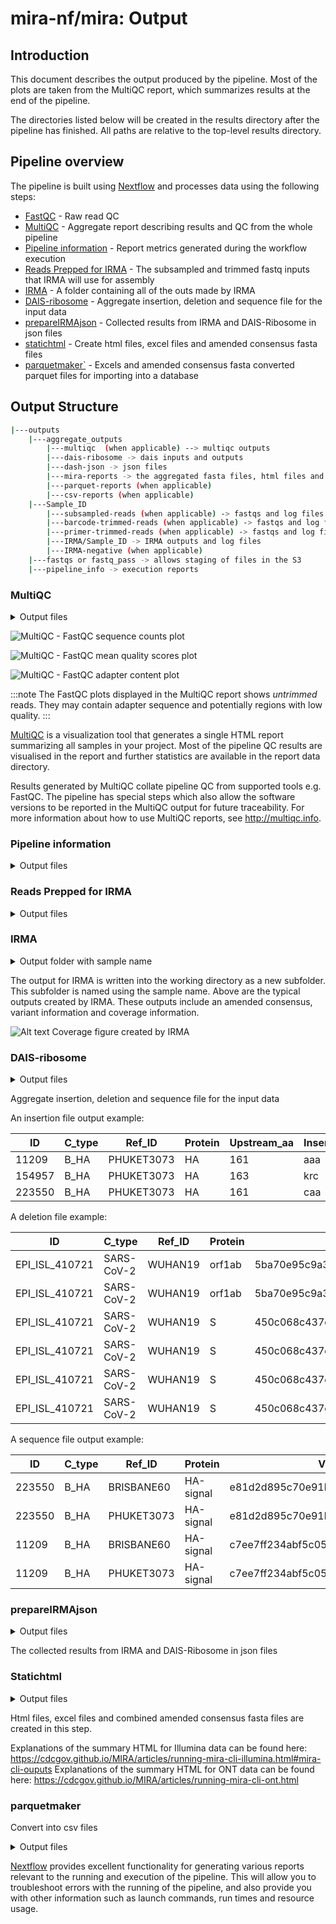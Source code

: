 # mira-nf/mira: Output

## Introduction

This document describes the output produced by the pipeline. Most of the plots are taken from the MultiQC report, which summarizes results at the end of the pipeline.

The directories listed below will be created in the results directory after the pipeline has finished. All paths are relative to the top-level results directory.

## Pipeline overview

The pipeline is built using [Nextflow](https://www.nextflow.io/) and processes data using the following steps:

- [FastQC](#fastqc) - Raw read QC
- [MultiQC](#multiqc) - Aggregate report describing results and QC from the whole pipeline
- [Pipeline information](#pipeline-information) - Report metrics generated during the workflow execution
- [Reads Prepped for IRMA](#reads-prepped-for-irma) - The subsampled and trimmed fastq inputs that IRMA will use for assembly
- [IRMA](#irma-outputs) - A folder containing all of the outs made by IRMA
- [DAIS-ribosome](dais-ribosome-outputs) - Aggregate insertion, deletion and sequence file for the input data
- [prepareIRMAjson](#prepare-IRMA-json) - Collected results from IRMA and DAIS-Ribosome in json files
- [statichtml](#static-html) - Create html files, excel files and amended consensus fasta files
- [parquetmaker`](#parquet-maker) - Excels and amended consensus fasta converted parquet files for importing into a database

## Output Structure

```bash
|---outputs
    |---aggregate_outputs
        |---multiqc  (when applicable) --> multiqc outputs
        |---dais-ribosome -> dais inputs and outputs
        |---dash-json -> json files
        |---mira-reports -> the aggregated fasta files, html files and excel files
        |---parquet-reports (when applicable)
        |---csv-reports (when applicable)
    |---Sample_ID
        |---subsampled-reads (when applicable) -> fastqs and log files
        |---barcode-trimmed-reads (when applicable) -> fastqs and log files
        |---primer-trimmed-reads (when applicable) -> fastqs and log files
        |---IRMA/Sample_ID -> IRMA outputs and log files
        |---IRMA-negative (when applicable)
    |---fastqs or fastq_pass -> allows staging of files in the S3
    |---pipeline_info -> execution reports
```

### MultiQC

<details markdown="1">
<summary>Output files</summary>

- `aggregate_outputs/multiqc/`
  - `multiqc_report.html`: a standalone HTML file that can be viewed in your web browser.
  - `multiqc_data/`: directory containing parsed statistics from the different tools used in the pipeline.
  - `multiqc_plots/`: directory containing static images from the report in various formats.

</details>

![MultiQC - FastQC sequence counts plot](images/mqc_fastqc_counts.png)

![MultiQC - FastQC mean quality scores plot](images/mqc_fastqc_quality.png)

![MultiQC - FastQC adapter content plot](images/mqc_fastqc_adapter.png)

:::note
The FastQC plots displayed in the MultiQC report shows _untrimmed_ reads. They may contain adapter sequence and potentially regions with low quality.
:::

[MultiQC](http://multiqc.info) is a visualization tool that generates a single HTML report summarizing all samples in your project. Most of the pipeline QC results are visualised in the report and further statistics are available in the report data directory.

Results generated by MultiQC collate pipeline QC from supported tools e.g. FastQC. The pipeline has special steps which also allow the software versions to be reported in the MultiQC output for future traceability. For more information about how to use MultiQC reports, see <http://multiqc.info>.

### Pipeline information

<details markdown="1">
<summary>Output files</summary>

- `pipeline_info/`
  - Reports generated by Nextflow: `execution_report.html`, `execution_timeline.html`, `execution_trace.txt` and `pipeline_dag.dot`/`pipeline_dag.svg`.
  - Reports generated by the pipeline: `pipeline_report.html`, `pipeline_report.txt` and `software_versions.yml`. The `pipeline_report*` files will only be present if the `--email` / `--email_on_fail` parameter's are used when running the pipeline.
  - Reformatted samplesheet files used as input to the pipeline: `samplesheet.valid.csv`.
  - Parameters used by the pipeline run: `params.json`.

</details>

### Reads Prepped for IRMA

<details markdown="1">
<summary>Output files</summary>

- `sample_id/subsampled-reads`
  - Subsampled read in fastq file
- `sample_id/barcode-trimmed-reads`
  - barcode trimmed reads in fastq files for those experiment types that require trimming
- `sample_id/primer-trimmed-reads`
  - primer trimmed reads in fastq files for those experiment types that require trimming

</details>

### IRMA

<details markdown="1">
<summary>Output folder with sample name</summary>

`sample_id/IRMA/sample_id`

IRMA output directory structure (only showing A_MP)

- `amended_consensus/`
  - Mixture_Example_7.fa - amended consensus
  - Mixture_Example_7.a2m - Optional amended global alignment to profile HMM
  - Mixture_Example_7.pad.fa - Optional N-padded consensus for amplicon dropouts.

- `figures/`
  - A_MP-coverageDiagram.pdf - Shows coverage and variant calls
  - A_MP-heuristics.pdf - Heuristic graphs for A_MP
  - A_MP-EXPENRD.pdf - A_MP variant phrasing using normalized joint probability distances
  - A_MP-JACCARD.pdf - A_MP variant phasing using modified Jaccard distances
  - A_MP-MUTUALD.pdf - A_MP variant phasing using mutual association distances
  - A_MP-NJOINTP.pdf - A_MP variant phasing using normalized joint probability distances
  - READ_PERCENTAGES.pdf - Break down or reads assembled

- `intermediate/`
  - `0-ITERATIVE-REFERENCES/`
  - R0-A_MP.ref - Starting reference library sequence for A_MP
  - R1-A_MP.ref - Working reference for A_MP after round 1, template for round 2
  - R2-A_MP.ref - Working reference for A_MP after round 2
  - `1-MATCH_BLAT/`
  - R1-tar.gz - Archive of BLT results for the MATCH step
  - R2-tar.gz - Archive of BLT results for the MATCH step
  - R3-tar.gz - Archive of BLT results for the MATCH step
  - `2-SORT_BLAT/`
  - R1.tar.gz - Classification/sorting intermediate files for round 1
  - R1.txt - Summary statistics of sorting results for round 1
  - R2.tar.gz - Classification/sorting intermediate files for round 2
  - R2.txt - Summary statistics of sorting results for round 2
  - `3-ALIGN_SAM/`
  - storedCounts.tar.gz - Static files used to create rough assembly consensus sequences
  - `4-ASSEMBLE_SSW/`
  - F1-A_MP.bam - Unsorted BAM file for A_MP assembly, iteration 1
  - F1-A_MP.ref - Reference for final assembly, A_MP, iteration 1
  - F2-A_MP.bam - Unsorted BAM file for A_MP assembly, iteration 2
  - F2-A_MP.ref - Reference for final assembly, A_MP, iteration 2
  - reads.tar.gz - Archive of sorted, unmerged reads by gene segment

- `logs/`
  - ASSEMBLY_log.txt SSW scores per all rounds tried in the iterative refinement
  - NR_COUNTS_log.txt - Read pattern counts at various stages
  - QC_log.txt - Quality control output
  - READ_log.txt - Counts of assembled reads from BAM files
  - FLU-Mixture_EXample.sh - Configuration files corresponding to this IRMAS run
  - run_info.txt - Table of parameters used by the IRMA run

- `matrices/`
  - A_MP-EXPENRD.sqm - log file for normalized joint probability phasing
  - A_MP-JACCARD.sqm - log file for jaccard phasing
  - A_MP-MUTUALD.sqm - log file for mutual association phasing
  - A_MP-NJOINTP.sqm - log file for normalized joint probability phasing

- `secondary/`
  - R1-A_NA_N1.fa - Trace A_NA_N1 sorted into secondary status
  - R1-UNRECOGNIZABLE.fa - Read patterns that matched flu but had poor signal according to LABEL
  - R2-UNRECOGNIZABLE.fa - Read patterns that matched flu but had poor signal according to LABEL
  - unmatched_read_patterns.tar.gz - Archive of left over read patterns that did not match FLU

  - `tables/`
    - A_MP-pairingStats.txt - Summary of paired-end merging statistics, if applicable, A_MP
    - A_MP-coverage/txt - Summary coverage statistics for the assembly, A_MP
    - A_MP-coverage.a2m.txt - Optional coverage statistics for plurality consensus globally aligned to profile HMM
    - A_MP-coverage.pad.txt - Optional coverage statistics for padded plurality consensus globally aligned to profile HMM
    - A_MP-allAlleles.txt - Statistics for every position & allele in the assembly, A_MP
    - A_MP-insertions.txt - Called insertion variants for A_MP
    - A_MP-deletions.txt -Called deletion variant for A_MP
    - A_MP-variants.txt - Called single nucleotide variants for A_MP
    - READ_COUNTS.txt - Read counts for various points in the assembly process

- A_MP.bam - Sorted BAM file for the final A_MP assembly (merged if applicable)
- A_MP.bam.bai - BAM file index for A_MP assembly
- A_MP.fasta - Final assembled plurality consensus (no mixed base calls) for A_MP
- A_MP.a2m - Optional plurality consensus aligned to profile HMM
- A_MP.VCF - Custom variant call file for called IRMA variants, A_MP

  - `residual_assembly/` - Optional residual assembly results
  - `secondary_assembly/` - Optional secondary assembly results

</details>

The output for IRMA is written into the working directory as a new subfolder. This subfolder is named using the sample name. Above are the typical outputs created by IRMA. These outputs include an amended consensus, variant information and coverage information.

![Alt text](images/irma_coverage_image.png)
Coverage figure created by IRMA

### DAIS-ribosome

<details markdown="1">
<summary>Output files</summary>

- `aggregate_outputs/dais-ribosome/`
  - DAIS_ribosome_input.fasta - input fasta files that is used as the input for DAIS-ribosome
  - DAIS_ribosome.in - file contains the insertion found in all the samples assembled by IRMA
  - DAIS_ribosome.del - file contains the deletions found in all the samples assembled by IRMA
  - DAIS_ribosome.seq - file contains sequence related data from all the samples assembled by IRMA

</details>

Aggregate insertion, deletion and sequence file for the input data

An insertion file output example:

| ID | C_type | Ref_ID | Protein | Upstream_aa | Inserted_nucleotides | Inserted_residues | Upstream_nt | Codon_shift |
| ------ | ------ | ------ | ------ | ------ | ------ | ------ | ------ | ------ |
| 11209 | B_HA | PHUKET3073 | HA | 161 | aaa | K | 483 | 0 |
| 154957 | B_HA | PHUKET3073 | HA | 163 | krc | X | 489 | 0 |
| 223550 | B_HA | PHUKET3073 | HA | 161 | caa | Q | 483 | 0 |

A deletion file example:

| ID | C_type | Ref_ID | Protein | VH | Del_AA_start | Del_AA_end | Del_AA_len | In_frame | CDS_ID | Del_CDS_start | Del_CDS_end | Del_CDS_len |
| ------ | ------ | ------ | ------ | ------ | ------ | ------ | ------ | ------ | ------ | ------ | ------ | ------ |
|EPI_ISL_410721|SARS-CoV-2|WUHAN19|orf1ab|5ba70e95c9a3251bc6155f62295dd3e8|994|1002|9|true|29cd767e2d144c31179395fd606d1489ce731746|2980|3006|27|
|EPI_ISL_410721|SARS-CoV-2|WUHAN19|orf1ab|5ba70e95c9a3251bc6155f62295dd3e8|1012|1012|1|true|29cd767e2d144c31179395fd606d1489ce731746|3034|3036|3|
|EPI_ISL_410721|SARS-CoV-2|WUHAN19|S|450c068c437e7536d27fdb883d95d4f4|72|72|1|true|36a75a0d34960c048abaf82ee46a1b713eee534e|214|216|3|
|EPI_ISL_410721|SARS-CoV-2|WUHAN19|S|450c068c437e7536d27fdb883d95d4f4|146|146|1|true|36a75a0d34960c048abaf82ee46a1b713eee534e|436|438|3|
|EPI_ISL_410721|SARS-CoV-2|WUHAN19|S|450c068c437e7536d27fdb883d95d4f4|254|256|3|true|36a75a0d34960c048abaf82ee46a1b713eee534e|760|768|9|
|EPI_ISL_410721|SARS-CoV-2|WUHAN19|S|450c068c437e7536d27fdb883d95d4f4|680|683|4|true|36a75a0d34960c048abaf82ee46a1b713eee534e|2038|2049|12|

A sequence file output example:

| ID | C_type | Ref_ID | Protein | VH |  AA_seq | AA_aln | CDS_id | Insertion | Shift_Insert | CDS_seq | CDS_aln | Query_nt_coordinates | CDS_nt_coordinates |
| ------ | ------ | ------ | ------ | ------ | ------ | ------ | ------ | ------ | ------ | ------ | ------ | ------ | ------ |
| 223550 | B_HA | BRISBANE60 | HA-signal | e81d2d895c70e91bb3ef917fe49fdab7 | MKAIIVLLMVVTSNA | MKAIIVLLMVVTSNA | 2aa6443b92ca45b301faa4d46e5fbd3b010e3ab7 |  false | false |ATGAAGGCAATAATTGTACTACTCATGGTAGTAACATCCAATGCA | ATGAAGGCAATAATTGTACTACTCATGGTAGTAACATCCAATGCA | 20..64 | 1..45 |
| 223550 | B_HA | PHUKET3073 | HA-signal | e81d2d895c70e91bb3ef917fe49fdab7 | MKAIIVLLMVVTSNA | MKAIIVLLMVVTSNA | 2aa6443b92ca45b301faa4d46e5fbd3b010e3ab7 | false | false | ATGAAGGCAATAATTGTACTACTCATGGTAGTAACATCCAATGCA | ATGAAGGCAATAATTGTACTACTCATGGTAGTAACATCCAATGCA | 20..64 | 1..45 |
| 11209 | B_HA | BRISBANE60 | HA-signal | c7ee7ff234abf5c0591e0fe1af26ca87 | MKAIIILLMVVTSNA | MKAIIILLMVVTSNA | c49a73ab7280362c8c710abbf648708c41f97712 | false | false | ATGAAGGCAATAATTATACTACTCATGGTAGTAACATCCAATGCA | ATGAAGGCAATAATTATACTACTCATGGTAGTAACATCCAATGCA | 1..45 | 1..45 |
| 11209 | B_HA | PHUKET3073 | HA-signal | c7ee7ff234abf5c0591e0fe1af26ca87 | MKAIIILLMVVTSNA | MKAIIILLMVVTSNA | c49a73ab7280362c8c710abbf648708c41f97712 | false | false | ATGAAGGCAATAATTATACTACTCATGGTAGTAACATCCAATGCA | ATGAAGGCAATAATTATACTACTCATGGTAGTAACATCCAATGCA | 1..45 | 1..45 |

### prepareIRMAjson

<details markdown="1">
<summary>Output files</summary>

- `aggregate_outputs/dash_json/`
  - alleles.json
  - barcode_distribution.json
  - coveragefig_sample_#_linear.json
  - coverage.json
  - dais_vars.json
  - heatmap.json
  - indels.json
  - irma_summary.json
  - nt_sequences.json
  - pass_fail_heatmap.json
  - pass_fail_qc.json
  - qc_statement.json
  - readsfig_sample_#.json
  - reads.json
  - ref_data.json
  - vtpye.json

</details>

The collected results from IRMA and DAIS-Ribosome in json files

### Statichtml

<details markdown="1">
<summary>Output files</summary>

- `aggregate_outputs/mira-reports`
  - MIRA_run_name_amended_consensus.fasta
  - MIRA_run_name_failed_amended_consensus.fasta
  - MIRA_run_name_amino_acid_consensus.fasta
  - MIRA_run_name_failed_amino_acid_consensus.fasta
  - MIRA_sample_#_coverage.html
  - MIRA-summary-tiny_test_run_flu_illumina.html
  - MIRA_run_name_aavars.xlsx
  - MIRA_run_name_minorindels.xlsx
  - MIRA_run_name_minorvariants.xlsx
  - MIRA_run_name_summary.xlsx

</details>

 Html files, excel files and combined amended consensus fasta files are created in this step.

 Explanations of the summary HTML for Illumina data can be found here: <https://cdcgov.github.io/MIRA/articles/running-mira-cli-illumina.html#mira-cli-ouputs>
 Explanations of the summary HTML for ONT data can be found here: <https://cdcgov.github.io/MIRA/articles/running-mira-cli-ont.html>

### parquetmaker

Convert into csv files
<details markdown="1">
<summary>Output files</summary>

- `aggregate_outputs/csv-files/`
  - run_name_alleles.csv
  - run_name_amended_consensus.csv
  - run_name_amino_acid_consensus.csv
  - run_name_coverage.csv
  - run_name_indels.csv
  - run_name_irma_config.csv
  - run_name_reads.csv
  - run_name_samplesheet.csv
  - run_name_summary.csv
  - run_name_variants.csv

</details>

[Nextflow](https://www.nextflow.io/docs/latest/tracing.html) provides excellent functionality for generating various reports relevant to the running and execution of the pipeline. This will allow you to troubleshoot errors with the running of the pipeline, and also provide you with other information such as launch commands, run times and resource usage.
